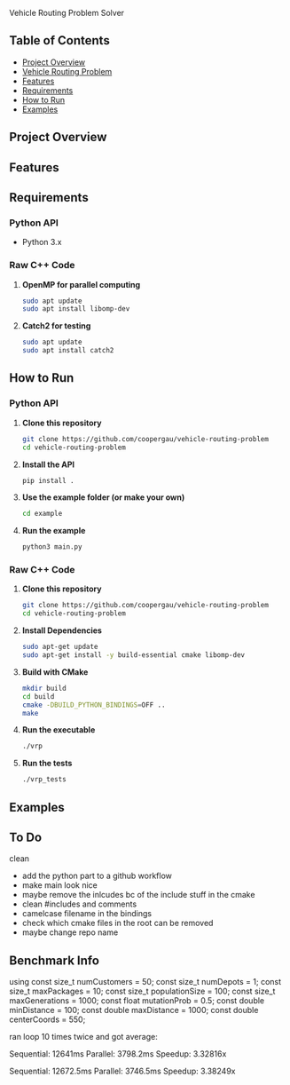 Vehicle Routing Problem Solver

## Table of Contents
- [Project Overview](#project-overview)
- [Vehicle Routing Problem](#vehicle-routing-problem)
- [Features](#features)
- [Requirements](#requirements)
- [How to Run](#how-to-run)
- [Examples](#examples)

## Project Overview


## Features


## Requirements

### Python API 
- Python 3.x  

### Raw C++ Code
1. **OpenMP for parallel computing**
    ```bash
    sudo apt update
    sudo apt install libomp-dev
    ```

2. **Catch2 for testing**
    ```bash
    sudo apt update
    sudo apt install catch2
    ```

## How to Run

### Python API

1. **Clone this repository**
    ```bash
    git clone https://github.com/coopergau/vehicle-routing-problem
    cd vehicle-routing-problem
    ```

2. **Install the API**
    ```bash
    pip install .
    ```

3. **Use the example folder (or make your own)**
    ```bash
    cd example
    ```

4. **Run the example**
    ```bash
    python3 main.py
    ```

### Raw C++ Code

1. **Clone this repository**
    ```bash
    git clone https://github.com/coopergau/vehicle-routing-problem
    cd vehicle-routing-problem
    ```

1. **Install Dependencies**
    ```bash
    sudo apt-get update
    sudo apt-get install -y build-essential cmake libomp-dev
    ```

2. **Build with CMake**
    ```bash
    mkdir build
    cd build
    cmake -DBUILD_PYTHON_BINDINGS=OFF ..
    make
    ```

3. **Run the executable**
    ```bash
    ./vrp
    ```

4. **Run the tests**
    ```bash
    ./vrp_tests
    ```

## Examples



## To Do
clean
 - add the python part to a github workflow
 - make main look nice
 - maybe remove the inlcudes bc of the include stuff in the cmake
 - clean #includes and comments
 - camelcase filename in the bindings
 - check which cmake files in the root can be removed
 - maybe change repo name
 
 ## Benchmark Info
 using 
const size_t numCustomers = 50;
const size_t numDepots = 1;
const size_t maxPackages = 10;
const size_t populationSize = 100;
const size_t maxGenerations = 1000;
const float mutationProb = 0.5;
const double minDistance = 100;
const double maxDistance = 1000;
const double centerCoords = 550;

ran loop 10 times twice and got average:

Sequential: 12641ms
Parallel: 3798.2ms
Speedup: 3.32816x

Sequential: 12672.5ms
Parallel: 3746.5ms
Speedup: 3.38249x